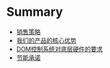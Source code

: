 # Summary

* [销售策略](README.md)
* [我们的产品的核心优势](wo-men-de-qun-kong-you-hua-ruan-jian-ling-xian-shi-chang-tong-lei-chang-jia-zai-na-li-ff1f.md)
* [DOM控制系统对底层硬件的要求](domkong-zhi-xi-tong-dui-di-ceng-ying-jian-de-yao-qiu.md)
* [节能承诺](jie-neng-cheng-nuo.md)

